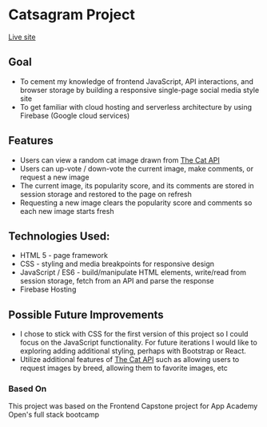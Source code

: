 # Catsagram Project

[Live site](https://catstagram-8f039.web.app/)

## Goal
- To cement my knowledge of frontend JavaScript, API interactions, and browser storage by building a responsive single-page social media style site
- To get familiar with cloud hosting and serverless architecture by using Firebase (Google cloud services)

## Features
- Users can view a random cat image drawn from [The Cat API](https://thecatapi.com/)
- Users can up-vote / down-vote the current image, make comments, or request a new image
- The current image, its popularity score, and its comments are stored in session storage and restored to the page on refresh
- Requesting a new image clears the popularity score and comments so each new image starts fresh

## Technologies Used:
- HTML 5 - page framework
- CSS - styling and media breakpoints for responsive design
- JavaScript / ES6 - build/manipulate HTML elements, write/read from session storage, fetch from an API and parse the response
- Firebase Hosting

## Possible Future Improvements
- I chose to stick with CSS for the first version of this project so I could focus on the JavaScript functionality. For future iterations I would like to exploring adding additional styling, perhaps with Bootstrap or React.
- Utilize additional features of [The Cat API](https://thecatapi.com/) such as allowing users to request images by breed, allowing them to favorite images, etc

### Based On
This project was based on the Frontend Capstone project for App Academy Open's full stack bootcamp
